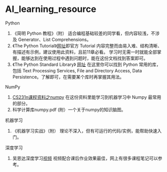 # AI_learning_resource

Python
1. 《简明 Python 教程》（附）
 适合编程基础较差的同学看，但内容较浅，不涉及 Generator、List Comprehensions。
2. 《The Python Tutorial》[网址](https://docs.python.org/3/tutorial/)即官方 Tutorial
内容完整而由易入难、结构清晰、有描述有示例，建议使用此资料，且前11章必看。
学习时无需一时就能全部掌握，能够达到在使用过程中遇到问题时，能在这份文档找到答案即可。
3. 《The Python Standard Library》
[网址](https://docs.python.org/3/library/index.html)
在这里你可以找到 Python 常用的库，包括 Text Processing Services, File and Directory Access, Data
Persistence。了解即可，在需要某个库时再掌握其用法。

NumPy
1. [CS231n课程资料之numpy](http://cs231n.github.io/python-numpy-tutorial/#numpy-datatypes)
在这份资料里能学习到机器学习中 Numpy 最常用的部分。
2. 科学计算库numpy.pdf (附）一个关于numpy的知识脑图。

机器学习
1. 《机器学习实战》（附）
理论不深入，但有可运行的代码/实例，能帮助快速入门。

深度学习
1. 吴恩达深度学习[视频](https://mooc.study.163.com/smartSpec/detail/1001319001.htm/?utm_source=weibo.com&utm_medium=timeline&utm_campaign=deepLearning&utm_content=wnd20170831) 视频配合课后作业效果最佳，网上有很多课程笔记可以参考。
